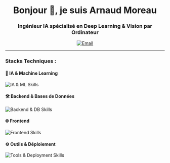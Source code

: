 <h1 align="center">Bonjour 👋, je suis Arnaud Moreau</h1>
<h3 align="center">Ingénieur IA spécialisé en Deep Learning & Vision par Ordinateur</h3>

<p align="center">
  <a href="mailto:arnaud.moreau22@gmail.com">
    <img src="https://img.shields.io/badge/Email-D14836?style=for-the-badge&logo=gmail&logoColor=white" alt="Email"/>
  </a>
</p>

---

<h3 align="left">Stacks Techniques :</h3>

<h4>🚀 IA & Machine Learning</h4>
<p align="left">
  <img src="https://skillicons.dev/icons?i=python,pytorch,tensorflow,spacy" alt="IA & ML Skills"/>
</p>

<h4>🛠️ Backend & Bases de Données</h4>
<p align="left">
  <img src="https://skillicons.dev/icons?i=nestjs,laravel,nodejs,php,postgres,mongodb,ts" alt="Backend & DB Skills"/>
</p>

<h4>🌐 Frontend</h4>
<p align="left">
  <img src="https://skillicons.dev/icons?i=react,vue,js" alt="Frontend Skills"/>
</p>

<h4>⚙️ Outils & Déploiement</h4>
<p align="left">
  <img src="https://skillicons.dev/icons?i=git,docker,kubernetes,jira" alt="Tools & Deployment Skills"/>
</p>
